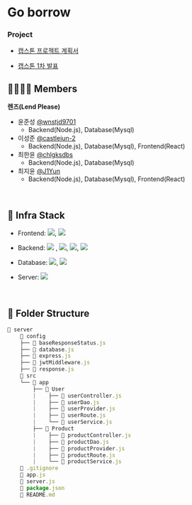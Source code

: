 # Go borrow

### Project

- [캡스톤 프로젝트 계획서](./.github/report.pdf)

- [캡스톤 1차 발표](./.github/1_ppt)

## 👨‍👩‍👧‍👦 Members

**렌즈(Lend Please)**
<br>

- 윤준성 [@wnstjd9701](https://github.com/wnstjd9701)
  - Backend(Node.js), Database(Mysql)
- 이성준 [@castlejun-2](https://github.com/castlejun-2)
  - Backend(Node.js), Database(Mysql), Frontend(React)
- 최한윤 [@chlgksdbs](https://github.com/chlgksdbs)
  - Backend(Node.js), Database(Mysql)
- 최지윤 [@J1Yun](https://github.com/J1Yun)
  - Backend(Node.js), Database(Mysql), Frontend(React)

<br>

## 🔧 Infra Stack

- Frontend: <img src="https://img.shields.io/badge/ejs-yellow?style=plastic&logo=ejs&logoColor=white">, <img src="https://img.shields.io/badge/react-61DAFB?style=plastic&logo=react&logoColor=black">

- Backend: <img src="https://img.shields.io/badge/node.js-339933?style=plastic&logo=node.js&logoColor=white"> , <img src="https://img.shields.io/badge/express-339933?style=plastic&logo=Express&logoColor=black">, <img src="https://img.shields.io/badge/Nginx-339933?style=plastic&logo=NGINX&logoColor=white">, <img src="https://img.shields.io/badge/Apache-339933?style=plastic&logo=apache&logoColor=white">

- Database: <img src="https://img.shields.io/badge/mysql-4479A1?style=plastic&logo=mysql&logoColor=white">, <img src="https://img.shields.io/badge/AWS RDS-FF8C00?style=plastic&logo=amazonAWS&logoColor=black">

- Server: <img src="https://img.shields.io/badge/EC2-FF8C00?style=plastic&logo=amazonAWS&logoColor=black">

<br>

## 📂 Folder Structure

```javascript
📂 server
    📂 config
    ├── 📄 baseResponseStatus.js
    ├── 📄 database.js
    ├── 📄 express.js
    ├── 📄 jwtMiddleware.js
    ├── 📄 response.js
    📂 src
    └── 📂 app
        ├── 📂 User
        |    ├── 📄 userController.js
        |    ├── 📄 userDao.js
        |    ├── 📄 userProvider.js
        |    ├── 📄 userRoute.js
        |    └── 📄 userService.js
        ├── 📂 Product
        |    ├── 📄 productController.js
        |    ├── 📄 productDao.js
        |    ├── 📄 productProvider.js
        |    ├── 📄 productRoute.js
        |    └── 📄 productService.js
    📄 .gitignore
    📄 app.js
    📄 server.js
    📄 package.json
    📄 README.md
```
